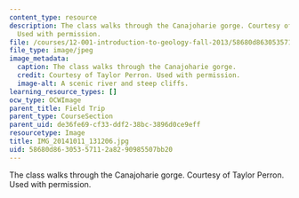 ```yaml
---
content_type: resource
description: The class walks through the Canajoharie gorge. Courtesy of Taylor Perron.
  Used with permission.
file: /courses/12-001-introduction-to-geology-fall-2013/58680d86305357112a8290985507bb20_IMG_20141011_131206.jpg
file_type: image/jpeg
image_metadata:
  caption: The class walks through the Canajoharie gorge.
  credit: Courtesy of Taylor Perron. Used with permission.
  image-alt: A scenic river and steep cliffs.
learning_resource_types: []
ocw_type: OCWImage
parent_title: Field Trip
parent_type: CourseSection
parent_uid: de36fe69-cf33-ddf2-38bc-3896d0ce9eff
resourcetype: Image
title: IMG_20141011_131206.jpg
uid: 58680d86-3053-5711-2a82-90985507bb20
---
```

The class walks through the Canajoharie gorge. Courtesy of Taylor Perron. Used with permission.

